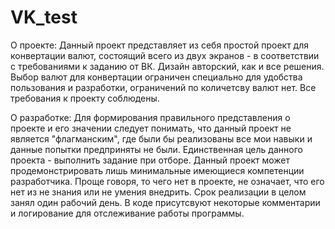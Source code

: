 # VK_test
О проекте: 
  Данный проект представляет из себя простой проект для конвертации валют, состоящий всего из двух экранов - в соответствии с требованиями к заданию от ВК. Дизайн авторский, как и все решения. Выбор валют для конвертации ограничен специально для удобства пользования и разработки, ограничений по количетсву валют нет. Все требования к проекту соблюдены.

О разработке:
  Для формирования правильного представления о проекте и его значении следует понимать, что данный проект не является "флагманским", где были бы реализованы все мои навыки и данные попытки предприняты не были. Единственная цель данного проекта - выполнить задание при отборе. Данный проект может продемонстрировать лишь минимальные имеющиеся компетенции разработчика. Проще говоря, то чего нет в проекте, не означает, что его нет из не знания или не умения внедрить.
  Срок реализации в целом занял один рабочий день. 
  В коде присутсвуют некоторые комментарии и логирование для отслеживание работы программы.
